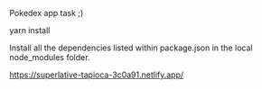 Pokedex app task ;)


yarn install

Install all the dependencies listed within package.json in the local node_modules folder.

https://superlative-tapioca-3c0a91.netlify.app/
